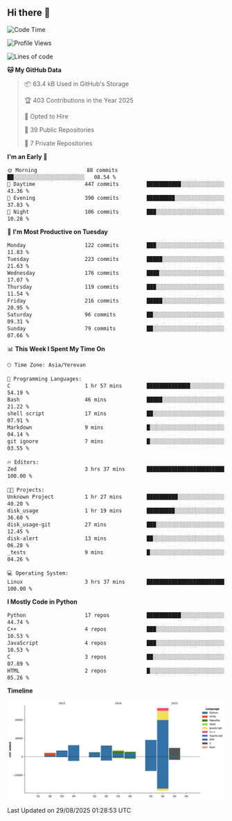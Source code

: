 ## Hi there 👋

<!--START_SECTION:waka-->
![Code Time](http://img.shields.io/badge/Code%20Time-1%2C387%20hrs%2049%20mins-blue)

![Profile Views](http://img.shields.io/badge/Profile%20Views-0-blue)

![Lines of code](https://img.shields.io/badge/From%20Hello%20World%20I%27ve%20Written-66.0%20thousand%20lines%20of%20code-blue)

**🐱 My GitHub Data** 

> 📦 63.4 kB Used in GitHub's Storage 
 > 
> 🏆 403 Contributions in the Year 2025
 > 
> 💼 Opted to Hire
 > 
> 📜 39 Public Repositories 
 > 
> 🔑 7 Private Repositories 
 > 
**I'm an Early 🐤** 

```text
🌞 Morning                88 commits          ██░░░░░░░░░░░░░░░░░░░░░░░   08.54 % 
🌆 Daytime                447 commits         ███████████░░░░░░░░░░░░░░   43.36 % 
🌃 Evening                390 commits         █████████░░░░░░░░░░░░░░░░   37.83 % 
🌙 Night                  106 commits         ███░░░░░░░░░░░░░░░░░░░░░░   10.28 % 
```
📅 **I'm Most Productive on Tuesday** 

```text
Monday                   122 commits         ███░░░░░░░░░░░░░░░░░░░░░░   11.83 % 
Tuesday                  223 commits         █████░░░░░░░░░░░░░░░░░░░░   21.63 % 
Wednesday                176 commits         ████░░░░░░░░░░░░░░░░░░░░░   17.07 % 
Thursday                 119 commits         ███░░░░░░░░░░░░░░░░░░░░░░   11.54 % 
Friday                   216 commits         █████░░░░░░░░░░░░░░░░░░░░   20.95 % 
Saturday                 96 commits          ██░░░░░░░░░░░░░░░░░░░░░░░   09.31 % 
Sunday                   79 commits          ██░░░░░░░░░░░░░░░░░░░░░░░   07.66 % 
```


📊 **This Week I Spent My Time On** 

```text
🕑︎ Time Zone: Asia/Yerevan

💬 Programming Languages: 
C                        1 hr 57 mins        ██████████████░░░░░░░░░░░   54.19 % 
Bash                     46 mins             █████░░░░░░░░░░░░░░░░░░░░   21.22 % 
shell script             17 mins             ██░░░░░░░░░░░░░░░░░░░░░░░   07.91 % 
Markdown                 9 mins              █░░░░░░░░░░░░░░░░░░░░░░░░   04.14 % 
git ignore               7 mins              █░░░░░░░░░░░░░░░░░░░░░░░░   03.55 % 

🔥 Editors: 
Zed                      3 hrs 37 mins       █████████████████████████   100.00 % 

🐱‍💻 Projects: 
Unknown Project          1 hr 27 mins        ██████████░░░░░░░░░░░░░░░   40.20 % 
disk_usage               1 hr 19 mins        █████████░░░░░░░░░░░░░░░░   36.60 % 
disk_usage-git           27 mins             ███░░░░░░░░░░░░░░░░░░░░░░   12.45 % 
disk-alert               13 mins             ██░░░░░░░░░░░░░░░░░░░░░░░   06.28 % 
_tests                   9 mins              █░░░░░░░░░░░░░░░░░░░░░░░░   04.26 % 

💻 Operating System: 
Linux                    3 hrs 37 mins       █████████████████████████   100.00 % 
```

**I Mostly Code in Python** 

```text
Python                   17 repos            ███████████░░░░░░░░░░░░░░   44.74 % 
C++                      4 repos             ███░░░░░░░░░░░░░░░░░░░░░░   10.53 % 
JavaScript               4 repos             ███░░░░░░░░░░░░░░░░░░░░░░   10.53 % 
C                        3 repos             ██░░░░░░░░░░░░░░░░░░░░░░░   07.89 % 
HTML                     2 repos             █░░░░░░░░░░░░░░░░░░░░░░░░   05.26 % 
```



**Timeline**

![Lines of Code chart](https://raw.githubusercontent.com/0xM4LL0C/0xM4LL0C/main/assets/bar_graph.png)


 Last Updated on 29/08/2025 01:28:53 UTC
<!--END_SECTION:waka-->
